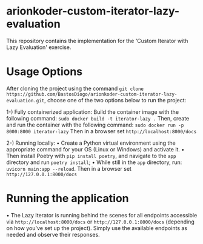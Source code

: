 # arionkoder-custom-iterator-lazy-evaluation
This repository contains the implementation for the 'Custom Iterator with Lazy Evaluation' exercise.

# Usage Options
After cloning the project using the command `git clone https://github.com/BastosDiogo/arionkoder-custom-iterator-lazy-evaluation.git`,  choose one of the two options below to run the project:

1-) Fully containerized application:
    Build the container image with the following command: `sudo docker build -t iterator-lazy .`
    Then, create and run the container with the following command: `sudo docker run -p 8000:8000 iterator-lazy`
    Then in a browser set `http://localhost:8000/docs`

2-) Running locally:
    • Create a Python virtual environment using the appropriate command for your OS (Linux or Windows) and activate it.
    • Then install Poetry with `pip install poetry`, and navigate to the `app` directory and run `poetry install`;
    • While still in the `app` directory, run: `uvicorn main:app --reload`. Then in a browser set `http://127.0.0.1:8000/docs`

# Running the application
• The Lazy Iterator is running behind the scenes for all endpoints accessible via `http://localhost:8000/docs` or `http://127.0.0.1:8000/docs` (depending on how you've set up the project). Simply use the available endpoints as needed and observe their responses.
